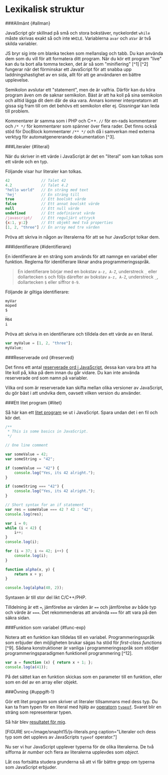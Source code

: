 ---
...
Lexikalisk struktur
==================================

###Allmänt {#allman}

JavaScript gör skillnad på små och stora bokstäver, nyckelordet `while` måste skrivas exakt så och inte `WHILE`. Variablerna `avar` och `aVar` är två skilda variabler.

JS bryr sig inte om blanka tecken som mellanslag och tabb. Du kan använda dem som du vill för att formatera ditt program. När du kör ett program "live" kan du ta bort alla tomma tecken, det är så som "minifiering" [^1] [^2] fungerar när det förminskar ett JavaScript för att snabba upp laddningshastighet av en sida, allt för att ge användaren en bättre upplevelse.

Semikolon avslutar ett "statement", men de är valfria. Därför kan du köra program även om de saknar semikolon. Bäst är att ha koll på sina semikolon och alltid lägga dit dem där de ska vara. Annars kommer interpretatorn att gissa sig fram till om det behövs ett semikolon eller ej. Gissningar kan leda till problem. 

Kommentarer är samma som i PHP och C++. `//` för en-rads kommentarer och `/* */` för kommentarer som spänner över flera rader. Det finns också stöd för DocBlock kommentarer `/** */` och då i samverkan med externa verktyg för automatgenererande dokumentation [^3].



###Literaler {#literal}

När du skriver in ett värde  i JavaScript är det en "literal" som kan tolkas som ett värde och en typ.

Följande visar hur literaler kan tolkas.

```javascript
42              // Talet 42
4.2             // Talet 4.2
"hello world"   // En sträng med text
'hej'           // En sträng till
true            // Ett boolskt värde
false           // Ett annat boolskt värde
null            // Ett null värde
undefined       // Ett odefinierat värde
/javascript/    // Ett reguljärt uttryck
{x:1, y:2}      // Ett objekt med två properties
[1, 2, "three"] // En array med tre värden
```

Pröva att skriva in någon av literalerna för att se hur JavaScript tolkar dem.



###Identifierare {#identifierare}

En identifierare är en sträng som används för att namnge en variabel eller funktion. Reglerna för identifierare liknar andra programmeringsspråk.

> En identifierare börjar med en bokstav `a-z, A-Z`, understreck `_` eller dollartecken `$` och följs därefter av bokstav `a-z, A-Z`, understreck `_`, dollartecken `$` eller siffror `0-9`.

Följande är giltiga identifierare:

```javascript
myVar
moped
$
_
M64
i
```

Pröva att skriva in en identifierare och tilldela den ett värde av en literal.

```javascript
var myValue = [1, 2, "three"];
myValue;
```



###Reserverade ord {#reserved}

Det finns ett antal [reserverade ord i JavaScript](https://developer.mozilla.org/en/JavaScript/Reference/Reserved_Words), dessa kan vara bra att ha lite koll på, kika på dem innan du går vidare. Du kan inte använda reserverade ord som namn på variabler.

Vilka ord som är reserverade kan skifta mellan olika versioner av JavaScript, du gör bäst i att undvika dem, oavsett vilken version du använder.



###Ett litet program {#litet}

Så här kan ett [litet program](javascript/core/basic/basic.js) se ut i JavaScript. Spara undan det i en fil och kör det.

```javascript
/**
 * This is some basics in JavaScript.
 */

// One line comment

var someValue = 42;
var someString = "42";

if (someValue == "42") {
    console.log("Yes, its 42 alright.");
}

if (someString === "42") {
    console.log("Yes, its 42 alright.");
}

// Short syntax for an if statement
var res = someValue === 42 ? 42 : "42";
console.log(res);

var i = 0;
while (i < 42) {
    i++;
}
console.log(i);

for (i = 37; i <= 42; i++) {
    console.log(i);
}

function alpha(x, y) {
    return x + y;
}

console.log(alpha(40, 2));
```

Syntaxen är till stor del likt C/C++/PHP.

Tilldelning är ett `=`, jämförelse av värden är `==` och jämförelse av både typ och värde är `===`. Det rekommenderas att använda `===` för att vara på den säkra sidan.



###Funktion som variabel {#func-exp}

Notera att en funktion kan tilldelas till en variabel. Programmeringsspråk som erbjuder den möjligheten brukar sägas ha stöd för *first-class functions* [^9]. Sådana konstruktioner är vanliga i programmeringsspråk som stödjer programmeringsparadigmen funktionell programmering [^12].

```javascript
var a = function (x) { return x + 1; };
console.log(a(41)); 
```

På det sättet kan en funktion skickas som en parameter till en funktion, eller som en del av en array eller objekt.



###Övning {#uppgift-1}

Gör ett litet program som skriver ut literaler tillsammans med dess typ. Du kan ta fram typen för en literal med hjälp av [operatorn](https://developer.mozilla.org/en/JavaScript/Reference/Operators) [`typeof`](https://developer.mozilla.org/en/JavaScript/Reference/Operators/typeof). Svaret blir en sträng som representerar typen.

Så här blev [resultatet för mig](javascript/core/literals-and-their-type-using-typeof/).

[FIGURE src=/image/snapht15/js-literals.png caption="Literaler och dess typ som det upplevs av JavaScripts `typeof` operator."]

Nu ser vi hur JavaScript upplever typerna för de olika literalerna. De två sifforna är *number* och flera av literalerna upplevdes som *object*.

Låt oss fortsätta studera grunderna så att vi får bättre grepp om typerna som JavaScript erbjuder.
